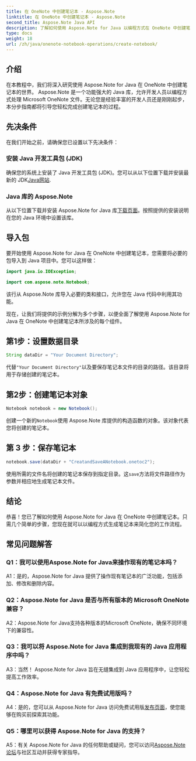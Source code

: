 ```yaml
---
title: 在 OneNote 中创建笔记本 - Aspose.Note
linktitle: 在 OneNote 中创建笔记本 - Aspose.Note
second_title: Aspose.Note Java API
description: 了解如何使用 Aspose.Note for Java 以编程方式在 OneNote 中创建笔记本。通过此分步指南简化您的工作流程。
type: docs
weight: 18
url: /zh/java/onenote-notebook-operations/create-notebook/
---
```

## 介绍

在本教程中，我们将深入研究使用 Aspose.Note for Java 在 OneNote 中创建笔记本的世界。 Aspose.Note 是一个功能强大的 Java 库，允许开发人员以编程方式处理 Microsoft OneNote 文件。无论您是经验丰富的开发人员还是刚刚起步，本分步指南都将引导您轻松完成创建笔记本的过程。

## 先决条件

在我们开始之前，请确保您已设置以下先决条件：

### 安装 Java 开发工具包 (JDK)

确保您的系统上安装了 Java 开发工具包 (JDK)。您可以从以下位置下载并安装最新的 JDK[Java网站](https://www.oracle.com/java/technologies/javase-jdk15-downloads.html).

### Java 库的 Aspose.Note

从以下位置下载并安装 Aspose.Note for Java 库[下载页面](https://releases.aspose.com/note/java/)。按照提供的安装说明在您的 Java 环境中设置该库。

## 导入包

要开始使用 Aspose.Note for Java 在 OneNote 中创建笔记本，您需要将必要的包导入到 Java 项目中。您可以这样做：

```java
import java.io.IOException;

import com.aspose.note.Notebook;
```

该行从 Aspose.Note 库导入必要的类和接口，允许您在 Java 代码中利用其功能。

现在，让我们将提供的示例分解为多个步骤，以便全面了解使用 Aspose.Note for Java 在 OneNote 中创建笔记本所涉及的每个组件。

## 第1步：设置数据目录

```java
String dataDir = "Your Document Directory";
```

代替`"Your Document Directory"`以及要保存笔记本文件的目录的路径。该目录将用于存储创建的笔记本。

## 第2步：创建笔记本对象

```java
Notebook notebook = new Notebook();
```

创建一个新的`Notebook`使用 Aspose.Note 库提供的构造函数的对象。该对象代表您将创建的笔记本。

## 第 3 步：保存笔记本

```java
notebook.save(dataDir + "CreatandSaveANotebook.onetoc2");
```

使用所需的文件名将创建的笔记本保存到指定目录。这`save`方法将文件路径作为参数并相应地生成笔记本文件。

## 结论

恭喜！您已了解如何使用 Aspose.Note for Java 在 OneNote 中创建笔记本。只需几个简单的步骤，您现在就可以以编程方式生成笔记本来简化您的工作流程。

## 常见问题解答

### Q1：我可以使用Aspose.Note for Java来操作现有的笔记本吗？

A1：是的，Aspose.Note for Java 提供了操作现有笔记本的广泛功能，包括添加、修改和删除内容。

### Q2：Aspose.Note for Java 是否与所有版本的 Microsoft OneNote 兼容？

A2：Aspose.Note for Java支持各种版本的Microsoft OneNote，确保不同环境下的兼容性。

### Q3：我可以将 Aspose.Note for Java 集成到我现有的 Java 应用程序中吗？

A3：当然！ Aspose.Note for Java 旨在无缝集成到 Java 应用程序中，让您轻松提高工作效率。

### Q4：Aspose.Note for Java 有免费试用版吗？

 A4：是的，您可以从 Aspose.Note for Java 访问免费试用版[发布页面](https://releases.aspose.com/)，使您能够在购买前探索其功能。

### Q5：哪里可以获得 Aspose.Note for Java 的支持？

 A5：有关 Aspose.Note for Java 的任何帮助或疑问，您可以访问[Aspose.Note 论坛](https://forum.aspose.com/c/note/28)与社区互动并获得专家指导。
